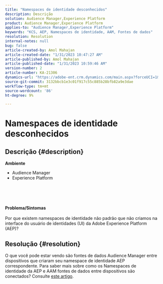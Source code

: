 ```yaml
---
title: "Namespaces de identidade desconhecidos"
description: Descrição
solution: Audience Manager,Experience Platform
product: Audience Manager,Experience Platform
applies-to: "Audience Manager,Experience Platform"
keywords: "KCS, AEP, Namespaces de identidade, AAM, Fontes de dados"
resolution: Resolution
internal-notes: null
bug: false
article-created-by: Amol Mahajan
article-created-date: "1/31/2023 10:47:27 AM"
article-published-by: Amol Mahajan
article-published-date: "1/31/2023 10:59:46 AM"
version-number: 2
article-number: KA-21306
dynamics-url: "https://adobe-ent.crm.dynamics.com/main.aspx?forceUCI=1&pagetype=entityrecord&etn=knowledgearticle&id=2cb183a4-54a1-ed11-aad1-6045bd0067ea"
source-git-commit: 3132bbcb1e3c01f917c55c885b28bfb82a9e3dae
workflow-type: tm+mt
source-wordcount: '86'
ht-degree: 9%

---
```


# Namespaces de identidade desconhecidos

## Descrição {#description}

<b>Ambiente</b>
- Audience Manager
- Experience Platform

<br><br> <br><br><b>Problema/Sintomas</b><br><br>Por que existem namespaces de identidade não padrão que não criamos na interface do usuário de identidades (UI) da Adobe Experience Platform (AEP)?<br>

## Resolução {#resolution}


O que você pode estar vendo são fontes de dados Audience Manager entre dispositivos que criaram seu namespace de identidade AEP correspondente. Para saber mais sobre como os Namespaces de identidade da AEP e AAM fontes de dados entre dispositivos são conectados? Consulte [este artigo](https://experienceleague.adobe.com/docs/experience-cloud-kcs/kbarticles/KA-21305.html).
